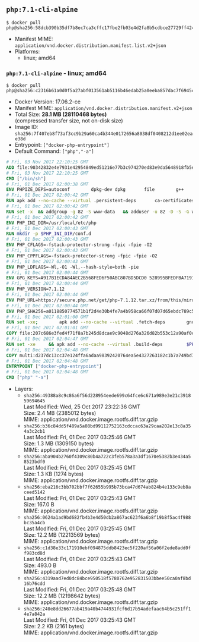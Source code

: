 ## `php:7.1-cli-alpine`

```console
$ docker pull php@sha256:58dcb390b35df7b8ec7ca3cffc17fbe2fb03e4d2fa8b5cdbce27729ff4241a7f
```

-	Manifest MIME: `application/vnd.docker.distribution.manifest.list.v2+json`
-	Platforms:
	-	linux; amd64

### `php:7.1-cli-alpine` - linux; amd64

```console
$ docker pull php@sha256:c2316b61a0d0f5a27abf013561ab5116b46edab25a0eeba857dac7f6945cfa18
```

-	Docker Version: 17.06.2-ce
-	Manifest MIME: `application/vnd.docker.distribution.manifest.v2+json`
-	Total Size: **28.1 MB (28110468 bytes)**  
	(compressed transfer size, not on-disk size)
-	Image ID: `sha256:7f407eb8f73af3cc9b29a60ca4b344e0172656a8038df0408212d1ee02eae38d`
-	Entrypoint: `["docker-php-entrypoint"]`
-	Default Command: `["php","-a"]`

```dockerfile
# Fri, 03 Nov 2017 22:10:25 GMT
ADD file:90342832e4e7931e42954849ed51216e77b3c974270ed83e9da5648918fb5e66 in / 
# Fri, 03 Nov 2017 22:10:25 GMT
CMD ["/bin/sh"]
# Fri, 01 Dec 2017 02:00:38 GMT
ENV PHPIZE_DEPS=autoconf 		dpkg-dev dpkg 		file 		g++ 		gcc 		libc-dev 		make 		pkgconf 		re2c
# Fri, 01 Dec 2017 02:00:42 GMT
RUN apk add --no-cache --virtual .persistent-deps 		ca-certificates 		curl 		tar 		xz 		openssl
# Fri, 01 Dec 2017 02:00:42 GMT
RUN set -x 	&& addgroup -g 82 -S www-data 	&& adduser -u 82 -D -S -G www-data www-data
# Fri, 01 Dec 2017 02:00:42 GMT
ENV PHP_INI_DIR=/usr/local/etc/php
# Fri, 01 Dec 2017 02:00:43 GMT
RUN mkdir -p $PHP_INI_DIR/conf.d
# Fri, 01 Dec 2017 02:00:43 GMT
ENV PHP_CFLAGS=-fstack-protector-strong -fpic -fpie -O2
# Fri, 01 Dec 2017 02:00:43 GMT
ENV PHP_CPPFLAGS=-fstack-protector-strong -fpic -fpie -O2
# Fri, 01 Dec 2017 02:00:43 GMT
ENV PHP_LDFLAGS=-Wl,-O1 -Wl,--hash-style=both -pie
# Fri, 01 Dec 2017 02:00:44 GMT
ENV GPG_KEYS=A917B1ECDA84AEC2B568FED6F50ABC807BD5DCD0 528995BFEDFBA7191D46839EF9BA0ADA31CBD89E
# Fri, 01 Dec 2017 02:00:44 GMT
ENV PHP_VERSION=7.1.12
# Fri, 01 Dec 2017 02:00:44 GMT
ENV PHP_URL=https://secure.php.net/get/php-7.1.12.tar.xz/from/this/mirror PHP_ASC_URL=https://secure.php.net/get/php-7.1.12.tar.xz.asc/from/this/mirror
# Fri, 01 Dec 2017 02:00:44 GMT
ENV PHP_SHA256=a0118850774571b1f2d4e30b4fe7a4b958ca66f07d07d65ebdc789c54ba6eeb3 PHP_MD5=
# Fri, 01 Dec 2017 02:01:00 GMT
RUN set -xe; 		apk add --no-cache --virtual .fetch-deps 		gnupg 	; 		mkdir -p /usr/src; 	cd /usr/src; 		wget -O php.tar.xz "$PHP_URL"; 		if [ -n "$PHP_SHA256" ]; then 		echo "$PHP_SHA256 *php.tar.xz" | sha256sum -c -; 	fi; 	if [ -n "$PHP_MD5" ]; then 		echo "$PHP_MD5 *php.tar.xz" | md5sum -c -; 	fi; 		if [ -n "$PHP_ASC_URL" ]; then 		wget -O php.tar.xz.asc "$PHP_ASC_URL"; 		export GNUPGHOME="$(mktemp -d)"; 		for key in $GPG_KEYS; do 			gpg --keyserver ha.pool.sks-keyservers.net --recv-keys "$key"; 		done; 		gpg --batch --verify php.tar.xz.asc php.tar.xz; 		rm -rf "$GNUPGHOME"; 	fi; 		apk del .fetch-deps
# Fri, 01 Dec 2017 02:01:01 GMT
COPY file:207c686e3fed4f71f8a7b245d8dcae9c9048d276a326d82b553c12a90af0c0ca in /usr/local/bin/ 
# Fri, 01 Dec 2017 02:04:47 GMT
RUN set -xe 	&& apk add --no-cache --virtual .build-deps 		$PHPIZE_DEPS 		coreutils 		curl-dev 		libedit-dev 		openssl-dev 		libxml2-dev 		sqlite-dev 		&& export CFLAGS="$PHP_CFLAGS" 		CPPFLAGS="$PHP_CPPFLAGS" 		LDFLAGS="$PHP_LDFLAGS" 	&& docker-php-source extract 	&& cd /usr/src/php 	&& gnuArch="$(dpkg-architecture --query DEB_BUILD_GNU_TYPE)" 	&& ./configure 		--build="$gnuArch" 		--with-config-file-path="$PHP_INI_DIR" 		--with-config-file-scan-dir="$PHP_INI_DIR/conf.d" 				--disable-cgi 				--enable-ftp 		--enable-mbstring 		--enable-mysqlnd 				--with-curl 		--with-libedit 		--with-openssl 		--with-zlib 				$(test "$gnuArch" = 's390x-linux-gnu' && echo '--without-pcre-jit') 				$PHP_EXTRA_CONFIGURE_ARGS 	&& make -j "$(nproc)" 	&& make install 	&& { find /usr/local/bin /usr/local/sbin -type f -perm +0111 -exec strip --strip-all '{}' + || true; } 	&& make clean 	&& cd / 	&& docker-php-source delete 		&& runDeps="$( 		scanelf --needed --nobanner --format '%n#p' --recursive /usr/local 			| tr ',' '\n' 			| sort -u 			| awk 'system("[ -e /usr/local/lib/" $1 " ]") == 0 { next } { print "so:" $1 }' 	)" 	&& apk add --no-cache --virtual .php-rundeps $runDeps 		&& apk del .build-deps 		&& pecl update-channels 	&& rm -rf /tmp/pear ~/.pearrc
# Fri, 01 Dec 2017 02:04:48 GMT
COPY multi:d237dc13cc37e124ffa6adaa98392420764ea5e4327263182c1b7a749bd736fa in /usr/local/bin/ 
# Fri, 01 Dec 2017 02:04:48 GMT
ENTRYPOINT ["docker-php-entrypoint"]
# Fri, 01 Dec 2017 02:04:48 GMT
CMD ["php" "-a"]
```

-	Layers:
	-	`sha256:49388a8c9c86a6f56d228954eede699c64fce6c671a989e3e21c391859694645`  
		Last Modified: Wed, 25 Oct 2017 23:22:36 GMT  
		Size: 2.4 MB (2385012 bytes)  
		MIME: application/vnd.docker.image.rootfs.diff.tar.gzip
	-	`sha256:b36c84dd5f489a5a08bd99112752163cdccac63a29caa202e13c8a354a3c2cb1`  
		Last Modified: Fri, 01 Dec 2017 03:25:46 GMT  
		Size: 1.3 MB (1309150 bytes)  
		MIME: application/vnd.docker.image.rootfs.diff.tar.gzip
	-	`sha256:aba904b2760f4309c80b4a722c3feb578a3a3df1670e5382b3e434a58523bdf0`  
		Last Modified: Fri, 01 Dec 2017 03:25:45 GMT  
		Size: 1.3 KB (1274 bytes)  
		MIME: application/vnd.docker.image.rootfs.diff.tar.gzip
	-	`sha256:eba216c3bb702bbf7f62655b995b73bca47d674ab824b4e133c9eb8aceed5142`  
		Last Modified: Fri, 01 Dec 2017 03:25:43 GMT  
		Size: 167.0 B  
		MIME: application/vnd.docker.image.rootfs.diff.tar.gzip
	-	`sha256:0624a1ad9bd682fb4b3e4d50db2a867ac623f6a6b8f19b8f5ac4f988bc35a4cb`  
		Last Modified: Fri, 01 Dec 2017 03:25:45 GMT  
		Size: 12.2 MB (12213569 bytes)  
		MIME: application/vnd.docker.image.rootfs.diff.tar.gzip
	-	`sha256:c1d38e33c171910ebf094875ddb8423ec5f220af56a06f2ede8add0ff983cd8d`  
		Last Modified: Fri, 01 Dec 2017 03:25:43 GMT  
		Size: 493.0 B  
		MIME: application/vnd.docker.image.rootfs.diff.tar.gzip
	-	`sha256:4319aad7ed0dc84bce950518f5780762e952831503bbee50ca0af8bd16b76cdd`  
		Last Modified: Fri, 01 Dec 2017 03:25:48 GMT  
		Size: 12.2 MB (12198642 bytes)  
		MIME: application/vnd.docker.image.rootfs.diff.tar.gzip
	-	`sha256:240e8dd26677ab419a40b4744931fcf6d17b54adefaac64b5c251ff14e7a842a`  
		Last Modified: Fri, 01 Dec 2017 03:25:43 GMT  
		Size: 2.2 KB (2161 bytes)  
		MIME: application/vnd.docker.image.rootfs.diff.tar.gzip
